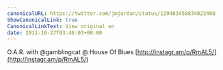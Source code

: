 ```yaml
---
canonicalURL: https://twitter.com/jmjordan/status/129403458834022400
ShowCanonicalLink: true
CanonicalLinkText: View original on
date: 2011-10-27T03:46:03+00:00
---
```

O.A.R. with @gamblingcat  @ House Of Blues [http://instagr.am/p/RmAL5/](http://instagr.am/p/RmAL5/)